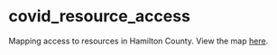 # covid_resource_access

Mapping access to resources in Hamilton County. View the map [here](covid_resource_map.html).
